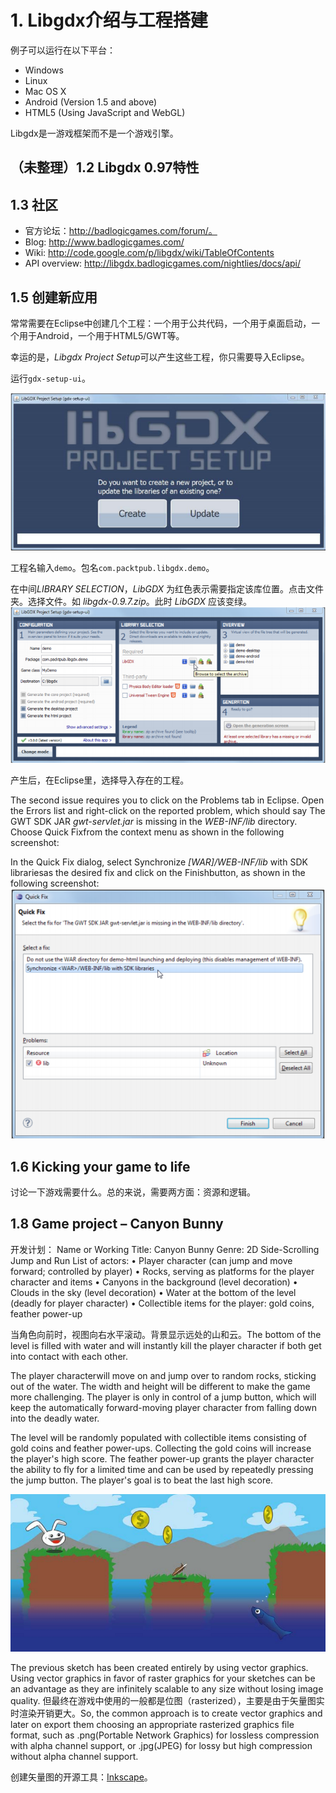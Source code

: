 # 1. Libgdx介绍与工程搭建

例子可以运行在以下平台：
* Windows
* Linux
* Mac OS X
* Android (Version 1.5 and above)
* HTML5 (Using JavaScript and WebGL)

Libgdx是一游戏框架而不是一个游戏引擎。

## （未整理）1.2 Libgdx 0.97特性

## 1.3 社区

- 官方论坛：http://badlogicgames.com/forum/。
- Blog: http://www.badlogicgames.com/
- Wiki: http://code.google.com/p/libgdx/wiki/TableOfContents
- API overview: http://libgdx.badlogicgames.com/nightlies/docs/api/

## 1.5 创建新应用

常常需要在Eclipse中创建几个工程：一个用于公共代码，一个用于桌面启动，一个用于Android，一个用于HTML5/GWT等。

幸运的是，*Libgdx Project Setup*可以产生这些工程，你只需要导入Eclipse。

运行`gdx-setup-ui`。

![](gdx-setup-ui.png)

工程名输入`demo`。包名`com.packtpub.libgdx.demo`。

在中间*LIBRARY SELECTION*，*LibGDX* 为红色表示需要指定该库位置。点击文件夹。选择文件。如 *libgdx-0.9.7.zip*。此时 *LibGDX* 应该变绿。
![](create-project.png)

产生后，在Eclipse里，选择导入存在的工程。

The second issue requires you to click on the Problems tab in Eclipse. Open the Errors list and right-click on the reported problem, which should say The GWT SDK JAR *gwt-servlet.jar* is missing in the *WEB-INF/lib* directory. Choose Quick Fixfrom the context menu as shown in the following screenshot:

In the Quick Fix dialog, select Synchronize *[WAR]/WEB-INF/lib* with SDK librariesas the desired fix and click on the Finishbutton, as shown in the following screenshot:
![](fix_gwt.png)

## 1.6 Kicking your game to life

讨论一下游戏需要什么。总的来说，需要两方面：资源和逻辑。

## 1.8 Game project – Canyon Bunny

开发计划：
Name or Working Title: Canyon Bunny
Genre: 2D Side-Scrolling Jump and Run
List of actors:
•  Player character (can jump and move forward; controlled by player)
•  Rocks, serving as platforms for the player character and items
•  Canyons in the background (level decoration)
•  Clouds in the sky (level decoration)
•  Water at the bottom of the level (deadly for player character)
•  Collectible items for the player: gold coins, feather power-up

当角色向前时，视图向右水平滚动。背景显示远处的山和云。The bottom of the level is filled with water and will instantly kill the player character if both get into contact with each other.

The player characterwill move on and jump over to random rocks, sticking out of the water. The width and height will be different to make the game more challenging. The player is only in control of a jump button, which will keep the automatically forward-moving player character from falling down into the deadly water.

The level will be randomly populated with collectible items consisting of gold coins and feather power-ups. Collecting the gold coins will increase the player's high score. The feather power-up grants the player character the ability to fly for a limited time and can be used by repeatedly pressing the jump button. The player's goal is to beat the last high score.

![](game_demo.png)

The previous sketch has been created entirely by using vector graphics. Using vector graphics in favor of raster graphics for your sketches can be an advantage as they are infinitely scalable to any size without losing image quality. 但最终在游戏中使用的一般都是位图（rasterized），主要是由于矢量图实时渲染开销更大。So, the common approach is to create vector graphics and later on export them choosing an appropriate rasterized graphics file format, such as .png(Portable Network Graphics) for lossless compression with alpha channel support, or .jpg(JPEG) for lossy but high compression without alpha channel support.

创建矢量图的开源工具：[Inkscape](http://inkscape.org/)。


























